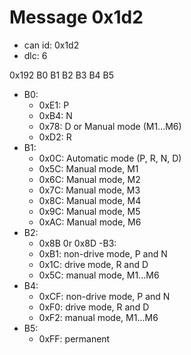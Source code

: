 # Message 0x1d2

- can id: 0x1d2
- dlc: 6

0x192 B0 B1 B2 B3 B4 B5

- B0:
  - 0xE1: P
  - 0xB4: N
  - 0x78: D or Manual mode (M1...M6)
  - 0xD2: R
- B1:
  - 0x0C: Automatic mode (P, R, N, D)
  - 0x5C: Manual mode, M1
  - 0x6C: Manual mode, M2
  - 0x7C: Manual mode, M3
  - 0x8C: Manual mode, M4
  - 0x9C: Manual mode, M5
  - 0xAC: Manual mode, M6
- B2:
  - 0x8B 0r 0x8D
-B3:
  - 0xB1: non-drive mode, P and N
  - 0x1C: drive mode, R and D
  - 0x5C: manual mode, M1...M6
- B4:
  - 0xCF: non-drive mode, P and N
  - 0xF0: drive mode, R and D
  - 0xF2: manual mode, M1...M6
- B5:
  - 0xFF: permanent
